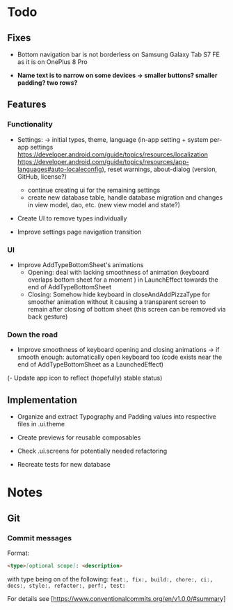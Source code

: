 # Todo

## Fixes

- Bottom navigation bar is not borderless on Samsung Galaxy Tab S7 FE as it is on OnePlus 8 Pro

- **Name text is to narrow on some devices → smaller buttons? smaller padding? two rows?**

## Features

### Functionality

- Settings:
  -> initial types, theme, language (in-app setting + system per-app settings https://developer.android.com/guide/topics/resources/localization https://developer.android.com/guide/topics/resources/app-languages#auto-localeconfig), reset warnings, about-dialog (version, GitHub, license?)
  - continue creating ui for the remaining settings
  - create new database table, handle database migration and changes in view model, dao, etc. (new view model and state?)

- Create UI to remove types individually

- Improve settings page navigation transition

### UI

- Improve AddTypeBottomSheet's animations
  - Opening: deal with lacking smoothness of animation (keyboard overlaps bottom sheet for a
    moment ) in LaunchEffect towards the end of AddTypeBottomSheet
  - Closing: Somehow hide keyboard in closeAndAddPizzaType for smoother animation without it
    causing a transparent screen to remain after closing of bottom sheet (this screen can be
    removed via back gesture)

### Down the road

- Improve smoothness of keyboard opening and closing animations → if smooth enough: automatically
  open keyboard too (code exists near the end of AddTypeBottomSheet as a LaunchedEffect)

(- Update app icon to reflect (hopefully) stable status)

## Implementation

- Organize and extract Typography and Padding values into respective files in .ui.theme

- Create previews for reusable composables

- Check .ui.screens for potentially needed refactoring

- Recreate tests for new database

# Notes

## Git

### Commit messages

Format:

```markdown
<type>[optional scope]: <description>
```

with type being on of the
following: `feat:, fix:, build:, chore:, ci:, docs:, style:, refactor:, perf:, test:`

For details see [https://www.conventionalcommits.org/en/v1.0.0/#summary]